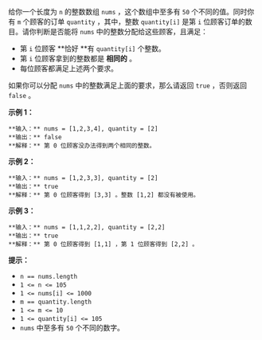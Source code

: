 给你一个长度为 `n` 的整数数组 `nums` ，这个数组中至多有 `50` 个不同的值。同时你有 `m` 个顾客的订单 `quantity`
，其中，整数 `quantity[i]` 是第 `i` 位顾客订单的数目。请你判断是否能将 `nums` 中的整数分配给这些顾客，且满足：

  * 第 `i` 位顾客 **恰好  **有 `quantity[i]` 个整数。
  * 第 `i` 位顾客拿到的整数都是 **相同的**  。
  * 每位顾客都满足上述两个要求。

如果你可以分配 `nums` 中的整数满足上面的要求，那么请返回 `true` ，否则返回 `false` 。



**示例 1：**

    
    
    **输入：** nums = [1,2,3,4], quantity = [2]
    **输出：** false
    **解释：** 第 0 位顾客没办法得到两个相同的整数。
    

**示例 2：**

    
    
    **输入：** nums = [1,2,3,3], quantity = [2]
    **输出：** true
    **解释：** 第 0 位顾客得到 [3,3] 。整数 [1,2] 都没有被使用。
    

**示例 3：**

    
    
    **输入：** nums = [1,1,2,2], quantity = [2,2]
    **输出：** true
    **解释：** 第 0 位顾客得到 [1,1] ，第 1 位顾客得到 [2,2] 。
    



**提示：**

  * `n == nums.length`
  * `1 <= n <= 105`
  * `1 <= nums[i] <= 1000`
  * `m == quantity.length`
  * `1 <= m <= 10`
  * `1 <= quantity[i] <= 105`
  * `nums` 中至多有 `50` 个不同的数字。

